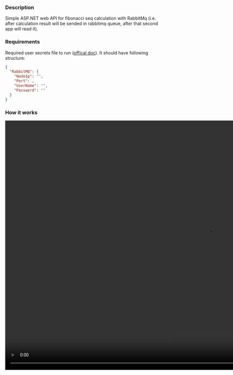 ### Description
Simple ASP.NET web API for fibonacci seq calculation with RabbitMq (i.e. after calculation result will be sended in rabbitmq queue, after that second app will read it).
### Requirements
Required user secrets file to run ([offical doc](https://learn.microsoft.com/en-us/aspnet/core/security/app-secrets?view=aspnetcore-8.0&tabs=windows#secret-manager)). It should have following structure:
```json
{
  "RabbitMQ": {
    "NodeIp": "",
    "Port": ,
    "UserName": "",
    "Password": ""
  }
}
```
### How it works
<video width="1300" height="800" src="https://github.com/akella44/FibonacciCalculationApi/assets/61851015/358c66ed-3dfa-47ea-bbe1-73b04b8d32fb"></video>

